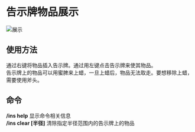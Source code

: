 # 告示牌物品展示

![展示](/images/other/gspwpzs.png)

## 使用方法
通过右键将物品插入告示牌。通过用左键点击告示牌来使其物品。  
告示牌上的物品可以用蜜脾来上蜡，一旦上蜡后，物品无法取走。要想移除上蜡，需要使用斧头。

## 命令
**/ins help** 显示命令相关信息  
**/ins clear [半径]** 清除指定半径范围内的告示牌上的物品